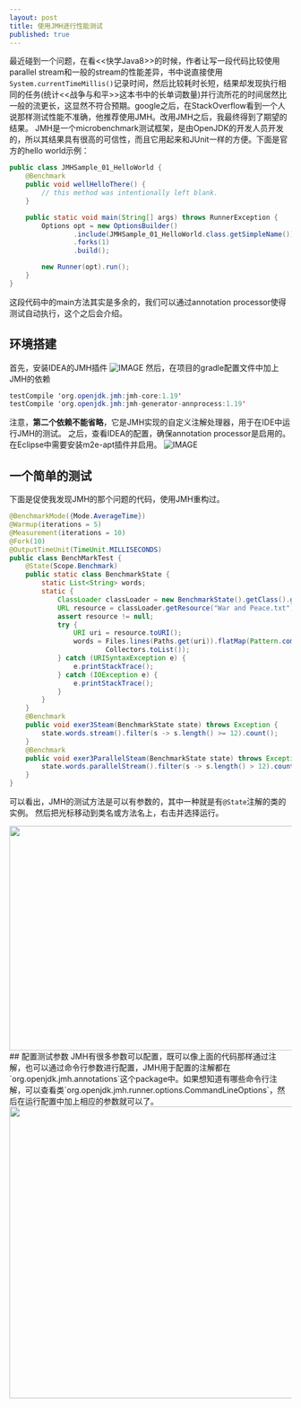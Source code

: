 ```yaml
---
layout: post
title: 使用JMH进行性能测试
published: true
---
```

最近碰到一个问题，在看<<快学Java8>>的时候，作者让写一段代码比较使用parallel stream和一般的stream的性能差异，书中说直接使用`System.currentTimeMillis()`记录时间，然后比较耗时长短，结果却发现执行相同的任务(统计<<战争与和平>>这本书中的长单词数量)并行流所花的时间居然比一般的流更长，这显然不符合预期。google之后，在StackOverflow看到一个人说那样测试性能不准确，他推荐使用JMH。改用JMH之后，我最终得到了期望的结果。
JMH是一个microbenchmark测试框架，是由OpenJDK的开发人员开发的，所以其结果具有很高的可信性，而且它用起来和JUnit一样的方便。下面是官方的hello world示例：

```java
public class JMHSample_01_HelloWorld {
    @Benchmark
    public void wellHelloThere() {
        // this method was intentionally left blank.
    }

    public static void main(String[] args) throws RunnerException {
        Options opt = new OptionsBuilder()
                .include(JMHSample_01_HelloWorld.class.getSimpleName())
                .forks(1)
                .build();

        new Runner(opt).run();
    }
}
```

这段代码中的main方法其实是多余的，我们可以通过annotation processor使得测试自动执行，这个之后会介绍。
## 环境搭建
首先，安装IDEA的JMH插件
![IMAGE]({{site.baseurl}}/images/20170906/jmh-1.jpg)
然后，在项目的gradle配置文件中加上JMH的依赖

```java
testCompile 'org.openjdk.jmh:jmh-core:1.19'
testCompile 'org.openjdk.jmh:jmh-generator-annprocess:1.19'
```

注意，**第二个依赖不能省略**，它是JMH实现的自定义注解处理器，用于在IDE中运行JMH的测试。
之后，查看IDEA的配置，确保annotation processor是启用的。在Eclipse中需要安装m2e-apt插件并启用。
![IMAGE]({{site.baseurl}}/images/20170906/jmh-2.jpg)
## 一个简单的测试
下面是促使我发现JMH的那个问题的代码，使用JMH重构过。

```java
@BenchmarkMode({Mode.AverageTime})
@Warmup(iterations = 5)
@Measurement(iterations = 10)
@Fork(10)
@OutputTimeUnit(TimeUnit.MILLISECONDS)
public class BenchMarkTest {
    @State(Scope.Benchmark)
    public static class BenchmarkState {
        static List<String> words;
        static {
            ClassLoader classLoader = new BenchmarkState().getClass().getClassLoade
            URL resource = classLoader.getResource("War and Peace.txt");
            assert resource != null;
            try {
                URI uri = resource.toURI();
                words = Files.lines(Paths.get(uri)).flatMap(Pattern.compile("[\\P{L
                        Collectors.toList());
            } catch (URISyntaxException e) {
                e.printStackTrace();
            } catch (IOException e) {
                e.printStackTrace();
            }
        }
    }
    @Benchmark
    public void exer3Steam(BenchmarkState state) throws Exception {
        state.words.stream().filter(s -> s.length() >= 12).count();
    }
    @Benchmark
    public void exer3ParallelSteam(BenchmarkState state) throws Exception {
        state.words.parallelStream().filter(s -> s.length() > 12).count();
    }
}
```

可以看出，JMH的测试方法是可以有参数的，其中一种就是有`@State`注解的类的实例。
然后把光标移动到类名或方法名上，右击并选择运行。
<div align="center"><img width="600" height="400" src="https://zjjfly.github.io/images/20170906/jmh-1.gif"/></div>
## 配置测试参数
JMH有很多参数可以配置，既可以像上面的代码那样通过注解，也可以通过命令行参数进行配置，JMH用于配置的注解都在`org.openjdk.jmh.annotations`这个package中。如果想知道有哪些命令行注解，可以查看类`org.openjdk.jmh.runner.options.CommandLineOptions`，然后在运行配置中加上相应的参数就可以了。
<div align="center"><img width="660" height="520" src="https://zjjfly.github.io/images/20170906/jmh-3.png"/></div>
